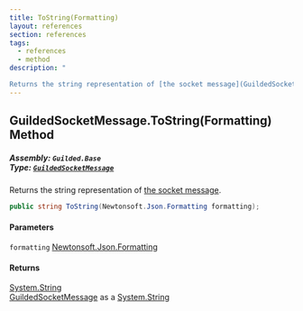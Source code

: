 ```yaml
---
title: ToString(Formatting)
layout: references
section: references
tags:
  - references
  - method
description: "

Returns the string representation of [the socket message](GuildedSocketMessage 'Guilded.Base.Events.GuildedSocketMessage')."
---
```


## GuildedSocketMessage.ToString(Formatting) Method
##### **Assembly:** `Guilded.Base`<br/>**Type:** [`GuildedSocketMessage`](GuildedSocketMessage 'Guilded.Base.Events.GuildedSocketMessage')

Returns the string representation of [the socket message](GuildedSocketMessage 'Guilded.Base.Events.GuildedSocketMessage').

```csharp
public string ToString(Newtonsoft.Json.Formatting formatting);
```
#### Parameters

<a name='Guilded.Base.Events.GuildedSocketMessage.ToString(Newtonsoft.Json.Formatting).formatting'></a>

`formatting` [Newtonsoft.Json.Formatting](https://docs.microsoft.com/en-us/dotnet/api/Newtonsoft.Json.Formatting 'Newtonsoft.Json.Formatting')

#### Returns
[System.String](https://docs.microsoft.com/en-us/dotnet/api/System.String 'System.String')  
[GuildedSocketMessage](GuildedSocketMessage 'Guilded.Base.Events.GuildedSocketMessage') as a [System.String](https://docs.microsoft.com/en-us/dotnet/api/System.String 'System.String')